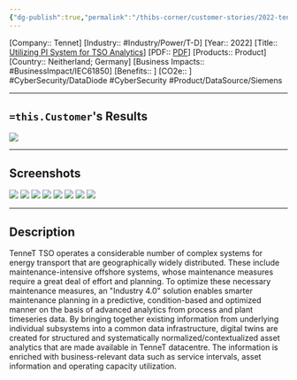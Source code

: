 ```yaml
---
{"dg-publish":true,"permalink":"/thibs-corner/customer-stories/2022-tenne-t-utilizing-pi-system-for-tso-analytics/","noteIcon":""}
---
```


[Company:: Tennet]
[Industry:: #Industry/Power/T-D]
[Year:: 2022]
[Title:: [Utilizing PI System for TSO Analytics](https://resources.osisoft.com/presentations/utilizing-pi-system-for-tso-analytics--holistic-monitoring-approach-for-tennet-tso-asset-management/)]
[PDF:: [PDF](https://cdn.osisoft.com/osi/presentations/2022-AVEVA-Amsterdam/UC22EU-D2IN070-TenneT-Hashemi-Utilizing-PI-System-for-TSO-Analytics.pdf)]
[Products:: Product]
[Country:: Neitherland; Germany]
[Business Impacts:: #BusinessImpact/IEC61850]
[Benefits:: ]
[CO2e:: ]
#CyberSecurity/DataDiode #CyberSecurity  #Product/DataSource/Siemens 

---
## `=this.Customer`'s Results
![](https://i.imgur.com/LYEbrkH.png)

---
## Screenshots
![](https://i.imgur.com/Xue8Cu1.png)
![](https://i.imgur.com/gFNsccD.png)
![](https://i.imgur.com/h82dwsJ.png)
![](https://i.imgur.com/BDu7RD3.png)
![](https://i.imgur.com/U0n59BX.png)
![](https://i.imgur.com/ENCXb6Q.png)
![](https://i.imgur.com/iOdMz7P.png)
![](https://i.imgur.com/XgIhUeD.png)

---
## Description
TenneT TSO operates a considerable number of complex systems for energy transport that are geographically widely distributed. These include maintenance-intensive offshore systems, whose maintenance measures require a great deal of effort and planning. To optimize these necessary maintenance measures, an "Industry 4.0" solution enables smarter maintenance planning in a predictive, condition-based and optimized manner on the basis of advanced analytics from process and plant timeseries data. By bringing together existing information from underlying individual subsystems into a common data infrastructure, digital twins are created for structured and systematically normalized/contextualized asset analytics that are made available in TenneT datacentre. The information is enriched with business-relevant data such as service intervals, asset information and operating capacity utilization.